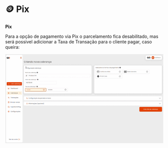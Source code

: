 # 🪙 Pix

**Pix**

<p>Para a opção de pagamento via Pix o parcelamento fica desabilitado, mas será possivel adicionar a Taxa de Transação para o cliente pagar, caso queira:</p>

![criar_cobranca_formas_pagamento_pix](/assets/prints/criar_cobranca_formas_pagamento_pix.gif)